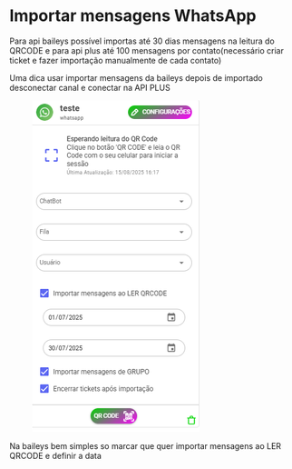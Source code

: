 # Importar mensagens WhatsApp

Para api baileys possível importas até 30 dias mensagens na leitura do QRCODE e para api plus até 100 mensagens por contato(necessário criar ticket e fazer importação manualmente de cada contato)

Uma dica usar importar mensagens da baileys depois de importado desconectar canal e conectar na API PLUS

<figure><img src="../../.gitbook/assets/image.png" alt=""><figcaption></figcaption></figure>

Na baileys bem simples so marcar que quer importar mensagens ao LER QRCODE e definir a data
